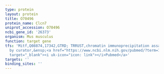 ```yaml
---
type: protein
layout: protein
title: O70496
protein_name: Clcn7
uniprot_accession: O70496
ncbi_gene_id: '26373'
organism: Mus musculus
function: target gene
tfs: 'Mitf,Q08874,17342,GTRD; TRRUST,chromatin immunoprecipitation assay; inferred
  by curator,&ensp;<a href="https://www.ncbi.nlm.nih.gov/pubmed/?term=17105730%5Buid%5D"
  target="_blank"><i uk-icon="icon: link"></i>Pubmed</a>'
targets: ''
binding_sites: ''
---
```

